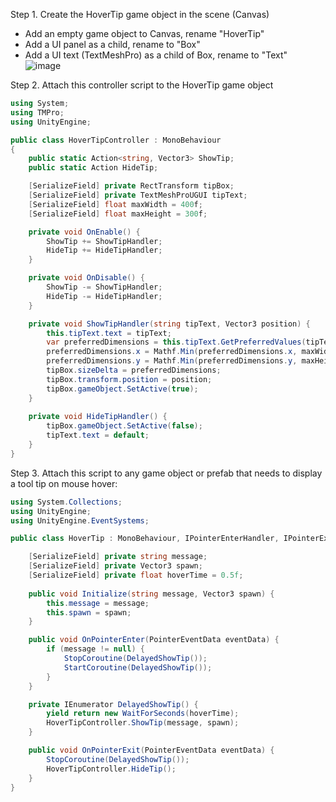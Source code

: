Step 1. Create the HoverTip game object in the scene (Canvas)
- Add an empty game object to Canvas, rename "HoverTip"
- Add a UI panel as a child, rename to "Box"
- Add a UI text (TextMeshPro) as a child of Box, rename to "Text"\
![image](https://github.com/azarg/unity-learnings/assets/6077141/485ff725-0b3c-4511-bafa-b475afa7ccb2)

Step 2. Attach this controller script to the HoverTip game object
```cs
using System;
using TMPro;
using UnityEngine;

public class HoverTipController : MonoBehaviour
{
    public static Action<string, Vector3> ShowTip;
    public static Action HideTip;

    [SerializeField] private RectTransform tipBox;
    [SerializeField] private TextMeshProUGUI tipText;
    [SerializeField] float maxWidth = 400f;
    [SerializeField] float maxHeight = 300f;

    private void OnEnable() {
        ShowTip += ShowTipHandler;
        HideTip += HideTipHandler;
    }

    private void OnDisable() {
        ShowTip -= ShowTipHandler;
        HideTip -= HideTipHandler;
    }

    private void ShowTipHandler(string tipText, Vector3 position) {
        this.tipText.text = tipText;
        var preferredDimensions = this.tipText.GetPreferredValues(tipText, maxWidth, float.NegativeInfinity);
        preferredDimensions.x = Mathf.Min(preferredDimensions.x, maxWidth);
        preferredDimensions.y = Mathf.Min(preferredDimensions.y, maxHeight);
        tipBox.sizeDelta = preferredDimensions;
        tipBox.transform.position = position;
        tipBox.gameObject.SetActive(true);
    }
    
    private void HideTipHandler() {
        tipBox.gameObject.SetActive(false);
        tipText.text = default;
    }
}
```

Step 3. Attach this script to any game object or prefab that needs to display a tool tip on mouse hover:
```cs
using System.Collections;
using UnityEngine;
using UnityEngine.EventSystems;

public class HoverTip : MonoBehaviour, IPointerEnterHandler, IPointerExitHandler {

    [SerializeField] private string message;
    [SerializeField] private Vector3 spawn;
    [SerializeField] private float hoverTime = 0.5f;
    
    public void Initialize(string message, Vector3 spawn) {
        this.message = message;
        this.spawn = spawn;
    }

    public void OnPointerEnter(PointerEventData eventData) {
        if (message != null) {
            StopCoroutine(DelayedShowTip());
            StartCoroutine(DelayedShowTip());
        }
    }

    private IEnumerator DelayedShowTip() {
        yield return new WaitForSeconds(hoverTime);
        HoverTipController.ShowTip(message, spawn);
    }

    public void OnPointerExit(PointerEventData eventData) {
        StopCoroutine(DelayedShowTip());
        HoverTipController.HideTip();
    }
}
```
